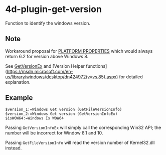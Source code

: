 # 4d-plugin-get-version
Function to identify the windows version.

Note
---

Workaround proposal for [PLATFORM PROPERTIES](http://doc.4d.com/4Dv15/4D/15/PLATFORM-PROPERTIES.301-2007515.en.html) which would always return 6.2 for version above Windows 8.

See [GetVersionEx](https://msdn.microsoft.com/en-us/library/windows/desktop/ms724451(v=vs.85).aspx) and [Version Helper functions] (https://msdn.microsoft.com/en-us/library/windows/desktop/dn424972(v=vs.85).aspx) for detailed explanation.

Example
---

```
$version_1:=Windows Get version (GetFileVersionInfo)
$version_2:=Windows Get version (GetVersionInfoEx)
$isWOW64:=Windows Is WOW64 
```

Passing ```GetVersionInfoEx``` will simply call the corresponding Win32 API; 
the number will be incorrect for Window 8.1 and 10.

Passing ```GetFileVersionInfo``` will read the version number of Kernel32.dll instead.
